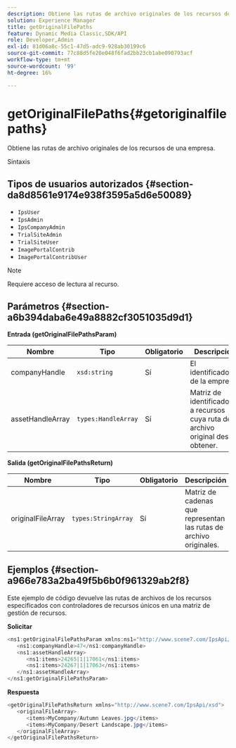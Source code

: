 ```yaml
---
description: Obtiene las rutas de archivo originales de los recursos de una empresa.
solution: Experience Manager
title: getOriginalFilePaths
feature: Dynamic Media Classic,SDK/API
role: Developer,Admin
exl-id: 81d06a8c-55c1-47d5-adc9-928ab30199c6
source-git-commit: 77c88d5fe20e048f6fad2bb23cb1abe090793acf
workflow-type: tm+mt
source-wordcount: '99'
ht-degree: 16%

---
```


# getOriginalFilePaths{#getoriginalfilepaths}

Obtiene las rutas de archivo originales de los recursos de una empresa.

Sintaxis

## Tipos de usuarios autorizados {#section-da8d8561e9174e938f3595a5d6e50089}

* `IpsUser`
* `IpsAdmin`
* `IpsCompanyAdmin`
* `TrialSiteAdmin`
* `TrialSiteUser`
* `ImagePortalContrib`
* `ImagePortalContribUser`

>[!NOTE]
>
>Requiere acceso de lectura al recurso.

## Parámetros {#section-a6b394daba6e49a8882cf3051035d9d1}

**Entrada (getOriginalFilePathsParam)**

| Nombre | Tipo | Obligatorio | Descripción |
|---|---|---|---|
| companyHandle | `xsd:string` | Sí | El identificador de la empresa. |
| assetHandleArray | `types:HandleArray` | Sí | Matriz de identificadores a recursos cuya ruta de archivo original desea obtener. |

**Salida (getOriginalFilePathsReturn)**

| Nombre | Tipo | Obligatorio | Descripción |
|---|---|---|---|
| originalFileArray | `types:StringArray` | Sí | Matriz de cadenas que representan las rutas de archivo originales. |

## Ejemplos {#section-a966e783a2ba49f5b6b0f961329ab2f8}

Este ejemplo de código devuelve las rutas de archivos de los recursos especificados con controladores de recursos únicos en una matriz de gestión de recursos.

**Solicitar**

```java
<ns1:getOriginalFilePathsParam xmlns:ns1="http://www.scene7.com/IpsApi/xsd">
   <ns1:companyHandle>47</ns1:companyHandle>
   <ns1:assetHandleArray>
      <ns1:items>24265|1|17061</ns1:items>
      <ns1:items>24267|1|17063</ns1:items>
   </ns1:assetHandleArray>
</ns1:getOriginalFilePathsParam>
```

**Respuesta**

```java
<getOriginalFilePathsReturn xmlns="http://www.scene7.com/IpsApi/xsd">
   <originalFileArray>
      <items>MyCompany/Autumn Leaves.jpg</items>
      <items>MyCompany/Desert Landscape.jpg</items>
   </originalFileArray>
</getOriginalFilePathsReturn>
```
